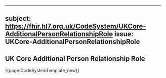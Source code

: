 
---
subject: https://fhir.hl7.org.uk/CodeSystem/UKCore-AdditionalPersonRelationshipRole
issue: UKCore-AdditionalPersonRelationshipRole
---
## UK Core Additional Person Relationship Role

{{page:CodeSystemTemplate_new}}
    

